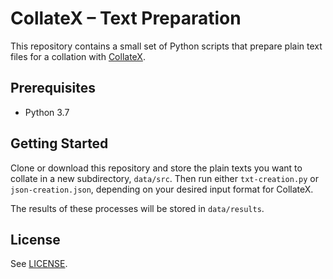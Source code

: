 # CollateX – Text Preparation

This repository contains a small set of Python scripts that prepare plain text files for a collation with [CollateX](https://collatex.net).

## Prerequisites

* Python 3.7

## Getting Started

Clone or download this repository and store the plain texts you want to collate in a new subdirectory, `data/src`.
Then run either `txt-creation.py` or `json-creation.json`, depending on your desired input format for CollateX.

The results of these processes will be stored in `data/results`.

## License

See [LICENSE](LICENSE).

